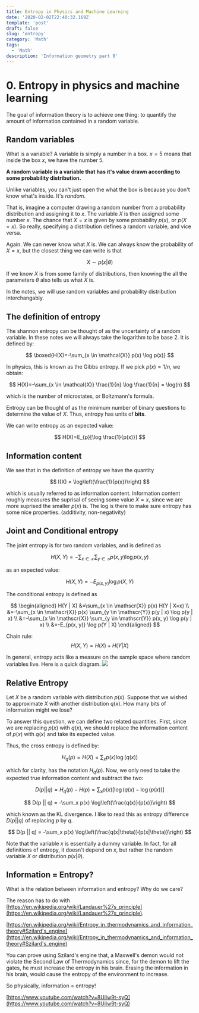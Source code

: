 ```yaml
---
title: Entropy in Physics and Machine Learning
date: '2020-02-02T22:40:32.169Z'
template: 'post'
draft: false
slug: 'entropy'
category: 'Math'
tags:
  - 'Math'
description: 'Information geometry part 0'
---
```


# 0. Entropy in physics and machine learning

The goal of information theory is to achieve one thing: to quantify the amount of information contained in a random variable. 

## Random variables

What is a variable? A variable is simply a number in a box. $x = 5$ means that inside the box $x$, we have the number 5. 

**A random variable is a variable that has it's value drawn according to some probability distribution.**

Unlike variables, you can't just open the what the box is because you don't know what's inside. It's *random*.  

That is, imagine a computer drawing a random number from a probability distribution and assigning it to $x$. The variable $X$ is then assigned some number $x$. The chance that $X = x$ is given by some probability $p(x)$, or $p(X = x)$. So really, specifying a distribution defines a random variable, and vice versa. 

Again. We can never know what $X$ is. We can always know the probability of $X = x$, but the closest thing we can write is that 

$$
X \sim p(x | \theta)
$$

If we know $X$ is from some family of distributions, then knowing the all the parameters $\theta$ also tells us what $X$ is.

In the notes, we will use random variables and probability distribution interchangably. 

## The definition of entropy

The shannon entropy can be thought of as the uncertainty of a random variable. In these notes we will always take the logarithm to be base 2. It is defined by:

$$
\boxed{H(X)=-\sum_{x \in \mathcal{X}} p(x) \log p(x)}
$$

In physics, this is known as the Gibbs entropy. If we pick $p(x) = 1/n$, we obtain:

$$
H(X)=-\sum_{x \in \mathcal{X}} \frac{1}{n} \log \frac{1}{n} = \log(n)
$$

which is the number of microstates, or Boltzmann's formula.

Entropy can be thought of as the minimum number of binary questions to determine the value of $X$. Thus, entropy has units of **bits**.

We can write entropy as an expected value:

$$
H(X)=E_{p}[\log \frac{1}{p(x)}]
$$

## Information content

We see that in the definition of entropy we have the quantity

$$
I(X) = \log\left(\frac{1}{p(x)}\right)
$$

which is usually referred to as information content. Information content roughly measures the suprisal of seeing some value $X = x$, since we are more suprised the smaller $p(x)$ is. The log is there to make sure entropy has some nice properties. (additivity, non-negativity)


## Joint and Conditional entropy

The joint entropy is for two random variables, and is defined as 

$$
H(X, Y)=-\sum_{x \in \mathcal{X}} \sum_{y \in \mathcal{Y}} p(x, y) \log p(x, y)
$$

as an expected value:

$$
H(X, Y)=-E_{p(x,y)} \log p(X, Y)
$$

The conditional entropy is defined as

$$
\begin{aligned}
H(Y | X) &=\sum_{x \in \mathscr{X}} p(x) H(Y | X=x) \\
&=-\sum_{x \in \mathscr{X}} p(x) \sum_{y \in \mathscr{Y}} p(y | x) \log p(y | x) \\
&=-\sum_{x \in \mathscr{X}} \sum_{y \in \mathscr{Y}} p(x, y) \log p(y | x) \\
&=-E_{p(x, y)} \log p(Y | X)
\end{aligned}
$$

Chain rule:
$$
H(X, Y)=H(X)+H(Y | X)
$$

In general, entropy acts like a measure on the sample space where random variables live. Here is a quick diagram.
![](https://upload.wikimedia.org/wikipedia/commons/thumb/d/d4/Entropy-mutual-information-relative-entropy-relation-diagram.svg/2560px-Entropy-mutual-information-relative-entropy-relation-diagram.svg.png)

## Relative Entropy 

Let $X$ be a random variable with distribution $p(x)$. Suppose that we wished to approximate $X$ with another distribution $q(x)$. How many bits of information might we lose?

To answer this question, we can define two related quantities. First, since we are replacing $p(x)$ with $q(x)$, we should replace the information content of $p(x)$ with $q(x)$ and take its expected value.

Thus, the cross entropy is defined by:

$$
H_q(p) = H(X) = \sum_x p(x) \log(q(x))
$$

which for clarity, has the notation $H_q(p)$. Now, we only need to take the expected true information content and subtract the two:

$$
D(p || q) = H_q(p) - H(p) = \sum_x p(x) [\log(q(x) - \log(p(x))]
$$ 

$$
D(p || q) = -\sum_x p(x) \log\left(\frac{q(x)}{p(x)}\right)
$$

which known as the KL divergence. I like to read this as entropy difference $D(p || q)$ of replacing $p$ by $q$.

$$
D(p || q) = -\sum_x p(x) \log\left(\frac{q(x|\theta)}{p(x|\theta)}\right)
$$

Note that the variable $x$ is essentially a dummy variable. In fact, for all definitions of entropy, it doesn't depend on $x$, but rather the random variable $X$ or distribution $p(x|\theta)$.

## Information = Entropy?

What is the relation between information and entropy? Why do we care?

The reason has to do with [https://en.wikipedia.org/wiki/Landauer%27s_principle](https://en.wikipedia.org/wiki/Landauer%27s_principle). 

[https://en.wikipedia.org/wiki/Entropy_in_thermodynamics_and_information_theory#Szilard's_engine](https://en.wikipedia.org/wiki/Entropy_in_thermodynamics_and_information_theory#Szilard's_engine)

You can prove using Szilard's engine that, a Maxwell's demon would not violate the Second Law of Thermodynamics since, for the demon to lift the gates, he must increase the entropy in his brain. Erasing the information in his brain, would cause the entropy of the environment to increase.

So physically, information = entropy!

[https://www.youtube.com/watch?v=8Uilw9t-syQ](https://www.youtube.com/watch?v=8Uilw9t-syQ)